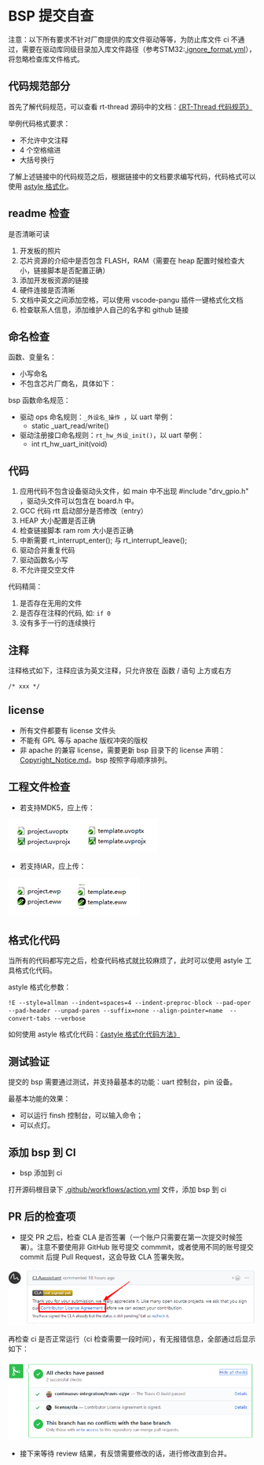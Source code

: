 # BSP 提交自查

注意：以下所有要求不针对厂商提供的库文件驱动等等，为防止库文件 ci 不通过，需要在驱动库同级目录加入库文件路径（参考STM32:[.ignore_format.yml](https://gitee.com/rtthread/rt-thread/blob/master/bsp/stm32/libraries/.ignore_format.yml)），将忽略检查库文件格式。

## 代码规范部分

首先了解代码规范，可以查看 rt-thread 源码中的文档：[《RT-Thread 代码规范》](https://gitee.com/rtthread/rt-thread/blob/master/documentation/contribution_guide/coding_style_cn.md)

举例代码格式要求：

- 不允许中文注释
- 4 个空格缩进
- 大括号换行

了解上述链接中的代码规范之后，根据链接中的文档要求编写代码，代码格式可以使用 [astyle 格式化](#格式化代码)。

## readme 检查

是否清晰可读

1. 开发板的照片
2. 芯片资源的介绍中是否包含 FLASH，RAM（需要在 heap 配置时候检查大小，链接脚本是否配置正确）
3. 添加开发板资源的链接
4. 硬件连接是否清晰
5. 文档中英文之间添加空格，可以使用 vscode-pangu 插件一键格式化文档
6. 检查联系人信息，添加维护人自己的名字和 github 链接

## 命名检查

函数、变量名：
- 小写命名
- 不包含芯片厂商名，具体如下：

bsp 函数命名规范：

- 驱动 ops 命名规则：`_外设名_操作 `，以 uart 举例：
    - static _uart_read/write()
- 驱动注册接口命名规则：`rt_hw_外设_init()`，以 uart 举例：
    - int rt_hw_uart_init(void)

## 代码

1. 应用代码不包含设备驱动头文件，如 main 中不出现 #include "drv_gpio.h" ，驱动头文件可以包含在 board.h 中。
2. GCC 代码 rtt 启动部分是否修改（entry）
3. HEAP 大小配置是否正确
4. 检查链接脚本 ram rom 大小是否正确
5. 中断需要 rt_interrupt_enter();  与  rt_interrupt_leave();
6. 驱动合并重复代码
7. 驱动函数名小写
8. 不允许提交空文件

代码精简：

1. 是否存在无用的文件
2. 是否存在注释的代码, 如: `if 0`
3. 没有多于一行的连续换行

## 注释

注释格式如下，注释应该为英文注释，只允许放在 函数 / 语句 上方或右方

```
/* xxx */
```

## license

- 所有文件都要有 license 文件头
- 不能有 GPL 等与 apache 版权冲突的版权
- 非 apache 的兼容 license，需要更新 bsp 目录下的 license 声明：[Copyright_Notice.md](https://gitee.com/rtthread/rt-thread/blob/gitee_master/bsp/Copyright_Notice.md)。bsp 按照字母顺序排列。

## 工程文件检查

- 若支持MDK5，应上传：

![image-20220120161549734](figures/mdk-proj.png)
- 若支持IAR，应上传：

![image-20220120161611132](figures/iar-proj.png)

## 格式化代码

当所有的代码都写完之后，检查代码格式就比较麻烦了，此时可以使用 astyle 工具格式化代码。

astyle 格式化参数：

```
!E --style=allman --indent=spaces=4 --indent-preproc-block --pad-oper --pad-header --unpad-paren --suffix=none --align-pointer=name  --convert-tabs --verbose
```

如何使用 astyle 格式化代码：[《astyle 格式化代码方法》](https://blog.csdn.net/yang1111111112/article/details/104793319)

## 测试验证

提交的 bsp 需要通过测试，并支持最基本的功能：uart 控制台，pin 设备。

最基本功能的效果：

- 可以运行 finsh 控制台，可以输入命令；
- 可以点灯。

## 添加 bsp 到 CI

- bsp 添加到 ci

打开源码根目录下 [.github/workflows/action.yml](https://gitee.com/rtthread/rt-thread/blob/gitee_master/.github/workflows/action.yml) 文件，添加 bsp 到 ci

## PR 后的检查项

- 提交 PR 之后，检查 CLA 是否签署（一个账户只需要在第一次提交时候签署）。注意不要使用非 GitHub 账号提交 commmit，或者使用不同的账号提交 commit 后提 Pull Request，这会导致 CLA 签署失败。

![image](figures/cla.png)

再检查 ci 是否正常运行（ci 检查需要一段时间），有无报错信息，全部通过后显示如下：

![image](figures/checkok.png)

- 接下来等待 review 结果，有反馈需要修改的话，进行修改直到合并。